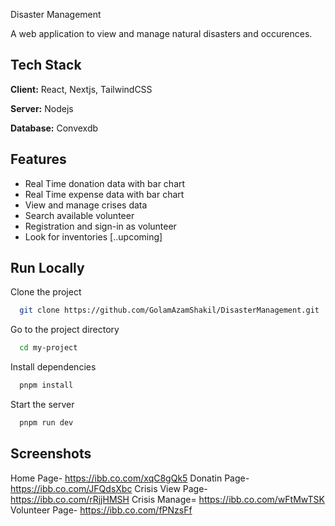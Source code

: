 Disaster Management

A web application to view and manage natural disasters and occurences.
## Tech Stack

**Client:** React, Nextjs, TailwindCSS

**Server:** Nodejs

**Database:**  Convexdb


## Features

- Real Time donation data with bar chart
- Real Time expense data with bar chart
- View and manage crises data
- Search available volunteer
- Registration and sign-in as volunteer
- Look for inventories [..upcoming]


## Run Locally

Clone the project

```bash
  git clone https://github.com/GolamAzamShakil/DisasterManagement.git
```

Go to the project directory

```bash
  cd my-project
```

Install dependencies

```bash
  pnpm install
```

Start the server

```bash
  pnpm run dev
```


## Screenshots

Home Page- https://ibb.co.com/xqC8gQk5
Donatin Page- https://ibb.co.com/JFQdsXbc
Crisis View Page- https://ibb.co.com/rRjjHMSH
Crisis Manage= https://ibb.co.com/wFtMwTSK
Volunteer Page- https://ibb.co.com/fPNzsFf


